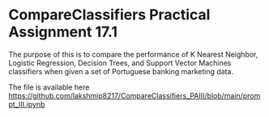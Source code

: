 # CompareClassifiers Practical Assignment 17.1
The purpose of this is to compare the performance of K Nearest Neighbor, Logistic Regression, Decision Trees, and Support Vector Machines classifiers when given a set of Portuguese banking marketing data.

The file is available here https://github.com/lakshmip8217/CompareClassifiers_PAIII/blob/main/prompt_III.ipynb
